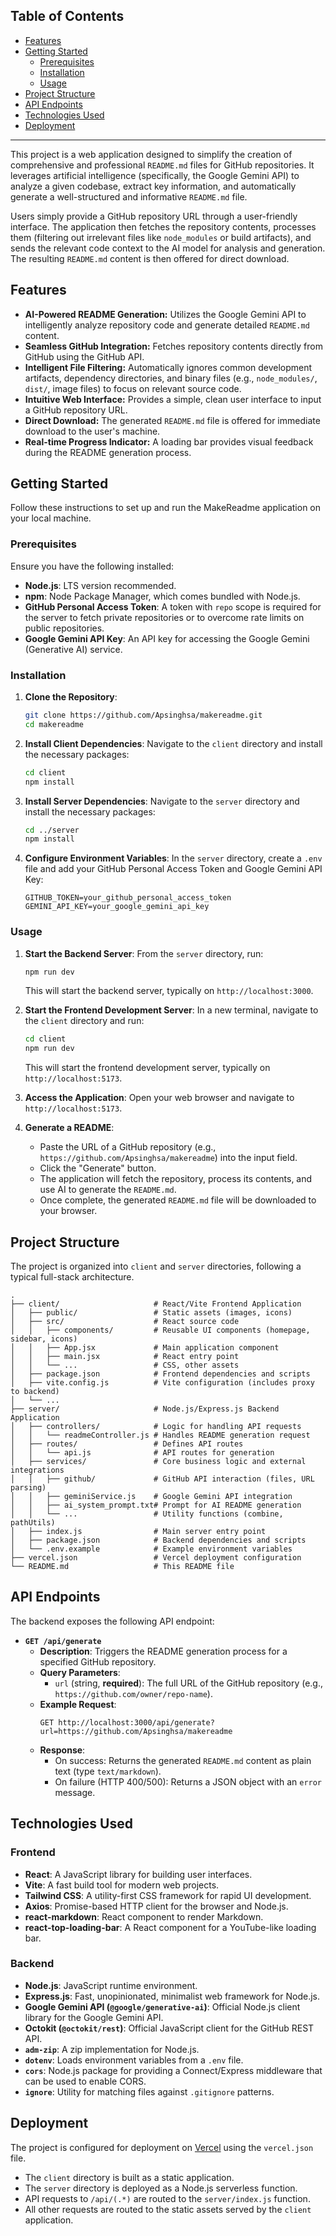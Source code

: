 ## Table of Contents

*   [Features](#features)
*   [Getting Started](#getting-started)
    *   [Prerequisites](#prerequisites)
    *   [Installation](#installation)
    *   [Usage](#usage)
*   [Project Structure](#project-structure)
*   [API Endpoints](#api-endpoints)
*   [Technologies Used](#technologies-used)
*   [Deployment](#deployment)

---

This project is a web application designed to simplify the creation of comprehensive and professional `README.md` files for GitHub repositories. It leverages artificial intelligence (specifically, the Google Gemini API) to analyze a given codebase, extract key information, and automatically generate a well-structured and informative `README.md` file.

Users simply provide a GitHub repository URL through a user-friendly interface. The application then fetches the repository contents, processes them (filtering out irrelevant files like `node_modules` or build artifacts), and sends the relevant code context to the AI model for analysis and generation. The resulting `README.md` content is then offered for direct download.

## Features

*   **AI-Powered README Generation:** Utilizes the Google Gemini API to intelligently analyze repository code and generate detailed `README.md` content.
*   **Seamless GitHub Integration:** Fetches repository contents directly from GitHub using the GitHub API.
*   **Intelligent File Filtering:** Automatically ignores common development artifacts, dependency directories, and binary files (e.g., `node_modules/`, `dist/`, image files) to focus on relevant source code.
*   **Intuitive Web Interface:** Provides a simple, clean user interface to input a GitHub repository URL.
*   **Direct Download:** The generated `README.md` file is offered for immediate download to the user's machine.
*   **Real-time Progress Indicator:** A loading bar provides visual feedback during the README generation process.

## Getting Started

Follow these instructions to set up and run the MakeReadme application on your local machine.

### Prerequisites

Ensure you have the following installed:

*   **Node.js**: LTS version recommended.
*   **npm**: Node Package Manager, which comes bundled with Node.js.
*   **GitHub Personal Access Token**: A token with `repo` scope is required for the server to fetch private repositories or to overcome rate limits on public repositories.
*   **Google Gemini API Key**: An API key for accessing the Google Gemini (Generative AI) service.

### Installation

1.  **Clone the Repository**:
    ```bash
    git clone https://github.com/Apsinghsa/makereadme.git
    cd makereadme
    ```

2.  **Install Client Dependencies**:
    Navigate to the `client` directory and install the necessary packages:
    ```bash
    cd client
    npm install
    ```

3.  **Install Server Dependencies**:
    Navigate to the `server` directory and install the necessary packages:
    ```bash
    cd ../server
    npm install
    ```

4.  **Configure Environment Variables**:
    In the `server` directory, create a `.env` file and add your GitHub Personal Access Token and Google Gemini API Key:
    ```
    GITHUB_TOKEN=your_github_personal_access_token
    GEMINI_API_KEY=your_google_gemini_api_key
    ```

### Usage

1.  **Start the Backend Server**:
    From the `server` directory, run:
    ```bash
    npm run dev
    ```
    This will start the backend server, typically on `http://localhost:3000`.

2.  **Start the Frontend Development Server**:
    In a new terminal, navigate to the `client` directory and run:
    ```bash
    cd client
    npm run dev
    ```
    This will start the frontend development server, typically on `http://localhost:5173`.

3.  **Access the Application**:
    Open your web browser and navigate to `http://localhost:5173`.

4.  **Generate a README**:
    *   Paste the URL of a GitHub repository (e.g., `https://github.com/Apsinghsa/makereadme`) into the input field.
    *   Click the "Generate" button.
    *   The application will fetch the repository, process its contents, and use AI to generate the `README.md`.
    *   Once complete, the generated `README.md` file will be downloaded to your browser.

## Project Structure

The project is organized into `client` and `server` directories, following a typical full-stack architecture.

```
.
├── client/                     # React/Vite Frontend Application
│   ├── public/                 # Static assets (images, icons)
│   ├── src/                    # React source code
│   │   ├── components/         # Reusable UI components (homepage, sidebar, icons)
│   │   ├── App.jsx             # Main application component
│   │   ├── main.jsx            # React entry point
│   │   └── ...                 # CSS, other assets
│   ├── package.json            # Frontend dependencies and scripts
│   ├── vite.config.js          # Vite configuration (includes proxy to backend)
│   └── ...
├── server/                     # Node.js/Express.js Backend Application
│   ├── controllers/            # Logic for handling API requests
│   │   └── readmeController.js # Handles README generation request
│   ├── routes/                 # Defines API routes
│   │   └── api.js              # API routes for generation
│   ├── services/               # Core business logic and external integrations
│   │   ├── github/             # GitHub API interaction (files, URL parsing)
│   │   ├── geminiService.js    # Google Gemini API integration
│   │   ├── ai_system_prompt.txt# Prompt for AI README generation
│   │   └── ...                 # Utility functions (combine, pathUtils)
│   ├── index.js                # Main server entry point
│   ├── package.json            # Backend dependencies and scripts
│   └── .env.example            # Example environment variables
├── vercel.json                 # Vercel deployment configuration
└── README.md                   # This README file
```

## API Endpoints

The backend exposes the following API endpoint:

*   **`GET /api/generate`**
    *   **Description**: Triggers the README generation process for a specified GitHub repository.
    *   **Query Parameters**:
        *   `url` (string, **required**): The full URL of the GitHub repository (e.g., `https://github.com/owner/repo-name`).
    *   **Example Request**:
        ```
        GET http://localhost:3000/api/generate?url=https://github.com/Apsinghsa/makereadme
        ```
    *   **Response**:
        *   On success: Returns the generated `README.md` content as plain text (type `text/markdown`).
        *   On failure (HTTP 400/500): Returns a JSON object with an `error` message.

## Technologies Used

### Frontend

*   **React**: A JavaScript library for building user interfaces.
*   **Vite**: A fast build tool for modern web projects.
*   **Tailwind CSS**: A utility-first CSS framework for rapid UI development.
*   **Axios**: Promise-based HTTP client for the browser and Node.js.
*   **react-markdown**: React component to render Markdown.
*   **react-top-loading-bar**: A React component for a YouTube-like loading bar.

### Backend

*   **Node.js**: JavaScript runtime environment.
*   **Express.js**: Fast, unopinionated, minimalist web framework for Node.js.
*   **Google Gemini API (`@google/generative-ai`)**: Official Node.js client library for the Google Gemini API.
*   **Octokit (`@octokit/rest`)**: Official JavaScript client for the GitHub REST API.
*   **`adm-zip`**: A zip implementation for Node.js.
*   **`dotenv`**: Loads environment variables from a `.env` file.
*   **`cors`**: Node.js package for providing a Connect/Express middleware that can be used to enable CORS.
*   **`ignore`**: Utility for matching files against `.gitignore` patterns.

## Deployment

The project is configured for deployment on [Vercel](https://vercel.com/) using the `vercel.json` file.

*   The `client` directory is built as a static application.
*   The `server` directory is deployed as a Node.js serverless function.
*   API requests to `/api/(.*)` are routed to the `server/index.js` function.
*   All other requests are routed to the static assets served by the `client` application.